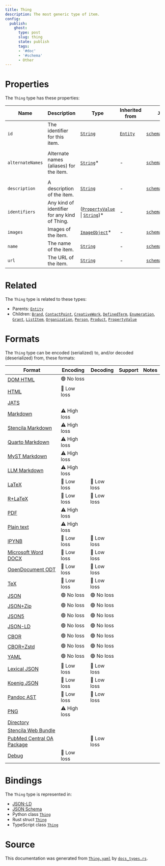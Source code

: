 ```yaml
---
title: Thing
description: The most generic type of item.
config:
  publish:
    ghost:
      type: post
      slug: thing
      state: publish
      tags:
      - '#doc'
      - '#schema'
      - Other
---
```


# Properties

The `Thing` type has these properties:

| Name             | Description                                   | Type                                                                                                                                                       | Inherited from                                                     | `JSON-LD @id`                                              | Aliases                                                                                   |
| ---------------- | --------------------------------------------- | ---------------------------------------------------------------------------------------------------------------------------------------------------------- | ------------------------------------------------------------------ | ---------------------------------------------------------- | ----------------------------------------------------------------------------------------- |
| `id`             | The identifier for this item.                 | [`String`](https://stencila.ghost.io/docs/reference/schema/string)                                                                                         | [`Entity`](https://stencila.ghost.io/docs/reference/schema/entity) | [`schema:id`](https://schema.org/id)                       | -                                                                                         |
| `alternateNames` | Alternate names (aliases) for the item.       | [`String`](https://stencila.ghost.io/docs/reference/schema/string)*                                                                                        | -                                                                  | [`schema:alternateName`](https://schema.org/alternateName) | `alternate-names`, `alternate_names`, `alternateName`, `alternate-name`, `alternate_name` |
| `description`    | A description of the item.                    | [`String`](https://stencila.ghost.io/docs/reference/schema/string)                                                                                         | -                                                                  | [`schema:description`](https://schema.org/description)     | -                                                                                         |
| `identifiers`    | Any kind of identifier for any kind of Thing. | ([`PropertyValue`](https://stencila.ghost.io/docs/reference/schema/property-value) \| [`String`](https://stencila.ghost.io/docs/reference/schema/string))* | -                                                                  | [`schema:identifier`](https://schema.org/identifier)       | `identifier`                                                                              |
| `images`         | Images of the item.                           | [`ImageObject`](https://stencila.ghost.io/docs/reference/schema/image-object)*                                                                             | -                                                                  | [`schema:image`](https://schema.org/image)                 | `image`                                                                                   |
| `name`           | The name of the item.                         | [`String`](https://stencila.ghost.io/docs/reference/schema/string)                                                                                         | -                                                                  | [`schema:name`](https://schema.org/name)                   | -                                                                                         |
| `url`            | The URL of the item.                          | [`String`](https://stencila.ghost.io/docs/reference/schema/string)                                                                                         | -                                                                  | [`schema:url`](https://schema.org/url)                     | -                                                                                         |

# Related

The `Thing` type is related to these types:

- Parents: [`Entity`](https://stencila.ghost.io/docs/reference/schema/entity)
- Children: [`Brand`](https://stencila.ghost.io/docs/reference/schema/brand), [`ContactPoint`](https://stencila.ghost.io/docs/reference/schema/contact-point), [`CreativeWork`](https://stencila.ghost.io/docs/reference/schema/creative-work), [`DefinedTerm`](https://stencila.ghost.io/docs/reference/schema/defined-term), [`Enumeration`](https://stencila.ghost.io/docs/reference/schema/enumeration), [`Grant`](https://stencila.ghost.io/docs/reference/schema/grant), [`ListItem`](https://stencila.ghost.io/docs/reference/schema/list-item), [`Organization`](https://stencila.ghost.io/docs/reference/schema/organization), [`Person`](https://stencila.ghost.io/docs/reference/schema/person), [`Product`](https://stencila.ghost.io/docs/reference/schema/product), [`PropertyValue`](https://stencila.ghost.io/docs/reference/schema/property-value)

# Formats

The `Thing` type can be encoded (serialized) to, and/or decoded (deserialized) from, these formats:

| Format                                                                               | Encoding     | Decoding   | Support | Notes |
| ------------------------------------------------------------------------------------ | ------------ | ---------- | ------- | ----- |
| [DOM HTML](https://stencila.ghost.io/docs/reference/formats/dom.html)                | 🟢 No loss    |            |         |
| [HTML](https://stencila.ghost.io/docs/reference/formats/html)                        | 🔷 Low loss   |            |         |
| [JATS](https://stencila.ghost.io/docs/reference/formats/jats)                        |              |            |         |
| [Markdown](https://stencila.ghost.io/docs/reference/formats/md)                      | ⚠️ High loss |            |         |
| [Stencila Markdown](https://stencila.ghost.io/docs/reference/formats/smd)            | ⚠️ High loss |            |         |
| [Quarto Markdown](https://stencila.ghost.io/docs/reference/formats/qmd)              | ⚠️ High loss |            |         |
| [MyST Markdown](https://stencila.ghost.io/docs/reference/formats/myst)               | ⚠️ High loss |            |         |
| [LLM Markdown](https://stencila.ghost.io/docs/reference/formats/llmd)                | ⚠️ High loss |            |         |
| [LaTeX](https://stencila.ghost.io/docs/reference/formats/latex)                      | 🔷 Low loss   | 🔷 Low loss |         |
| [R+LaTeX](https://stencila.ghost.io/docs/reference/formats/rnw)                      | 🔷 Low loss   | 🔷 Low loss |         |
| [PDF](https://stencila.ghost.io/docs/reference/formats/pdf)                          | ⚠️ High loss |            |         |
| [Plain text](https://stencila.ghost.io/docs/reference/formats/text)                  | ⚠️ High loss |            |         |
| [IPYNB](https://stencila.ghost.io/docs/reference/formats/ipynb)                      | 🔷 Low loss   | 🔷 Low loss |         |
| [Microsoft Word DOCX](https://stencila.ghost.io/docs/reference/formats/docx)         | 🔷 Low loss   | 🔷 Low loss |         |
| [OpenDocument ODT](https://stencila.ghost.io/docs/reference/formats/odt)             | 🔷 Low loss   | 🔷 Low loss |         |
| [TeX](https://stencila.ghost.io/docs/reference/formats/tex)                          | 🔷 Low loss   | 🔷 Low loss |         |
| [JSON](https://stencila.ghost.io/docs/reference/formats/json)                        | 🟢 No loss    | 🟢 No loss  |         |
| [JSON+Zip](https://stencila.ghost.io/docs/reference/formats/json.zip)                | 🟢 No loss    | 🟢 No loss  |         |
| [JSON5](https://stencila.ghost.io/docs/reference/formats/json5)                      | 🟢 No loss    | 🟢 No loss  |         |
| [JSON-LD](https://stencila.ghost.io/docs/reference/formats/jsonld)                   | 🟢 No loss    | 🟢 No loss  |         |
| [CBOR](https://stencila.ghost.io/docs/reference/formats/cbor)                        | 🟢 No loss    | 🟢 No loss  |         |
| [CBOR+Zstd](https://stencila.ghost.io/docs/reference/formats/cbor.zstd)              | 🟢 No loss    | 🟢 No loss  |         |
| [YAML](https://stencila.ghost.io/docs/reference/formats/yaml)                        | 🟢 No loss    | 🟢 No loss  |         |
| [Lexical JSON](https://stencila.ghost.io/docs/reference/formats/lexical)             | 🔷 Low loss   | 🔷 Low loss |         |
| [Koenig JSON](https://stencila.ghost.io/docs/reference/formats/koenig)               | 🔷 Low loss   | 🔷 Low loss |         |
| [Pandoc AST](https://stencila.ghost.io/docs/reference/formats/pandoc)                | 🔷 Low loss   | 🔷 Low loss |         |
| [PNG](https://stencila.ghost.io/docs/reference/formats/png)                          | ⚠️ High loss |            |         |
| [Directory](https://stencila.ghost.io/docs/reference/formats/directory)              |              |            |         |
| [Stencila Web Bundle](https://stencila.ghost.io/docs/reference/formats/swb)          |              |            |         |
| [PubMed Central OA Package](https://stencila.ghost.io/docs/reference/formats/pmcoap) |              | 🔷 Low loss |         |
| [Debug](https://stencila.ghost.io/docs/reference/formats/debug)                      | 🔷 Low loss   |            |         |

# Bindings

The `Thing` type is represented in:

- [JSON-LD](https://stencila.org/Thing.jsonld)
- [JSON Schema](https://stencila.org/Thing.schema.json)
- Python class [`Thing`](https://github.com/stencila/stencila/blob/main/python/python/stencila/types/thing.py)
- Rust struct [`Thing`](https://github.com/stencila/stencila/blob/main/rust/schema/src/types/thing.rs)
- TypeScript class [`Thing`](https://github.com/stencila/stencila/blob/main/ts/src/types/Thing.ts)

# Source

This documentation was generated from [`Thing.yaml`](https://github.com/stencila/stencila/blob/main/schema/Thing.yaml) by [`docs_types.rs`](https://github.com/stencila/stencila/blob/main/rust/schema-gen/src/docs_types.rs).
